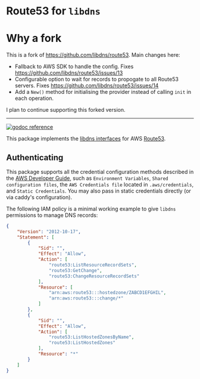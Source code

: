 Route53 for `libdns`
=======================

# Why a fork

This is a fork of https://github.com/libdns/route53. Main changes here:

- Fallback to AWS SDK to handle the config. Fixes https://github.com/libdns/route53/issues/13
- Configurable option to wait for records to propogate to all Route53 servers. Fixes https://github.com/libdns/route53/issues/14
- Add a `New()` method for initialising the provider instead of calling `init` in each operation.

I plan to continue supporting this forked version.

---

[![godoc reference](https://img.shields.io/badge/godoc-reference-blue.svg)](https://pkg.go.dev/github.com/libdns/route53)

This package implements the [libdns interfaces](https://github.com/libdns/libdns) for AWS [Route53](https://aws.amazon.com/route53/).

## Authenticating

This package supports all the credential configuration methods described in the [AWS Developer Guide](https://aws.github.io/aws-sdk-go-v2/docs/configuring-sdk/#specifying-credentials), such as `Environment Variables`, `Shared configuration files`, the `AWS Credentials file` located in `.aws/credentials`, and `Static Credentials`. You may also pass in static credentials directly (or via caddy's configuration).

The following IAM policy is a minimal working example to give `libdns` permissions to manage DNS records:

```json
{
    "Version": "2012-10-17",
    "Statement": [
        {
            "Sid": "",
            "Effect": "Allow",
            "Action": [
                "route53:ListResourceRecordSets",
                "route53:GetChange",
                "route53:ChangeResourceRecordSets"
            ],
            "Resource": [
                "arn:aws:route53:::hostedzone/ZABCD1EFGHIL",
                "arn:aws:route53:::change/*"
            ]
        },
        {
            "Sid": "",
            "Effect": "Allow",
            "Action": [
                "route53:ListHostedZonesByName",
                "route53:ListHostedZones"
            ],
            "Resource": "*"
        }
    ]
}
```
